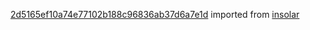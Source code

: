 [2d5165ef10a74e77102b188c96836ab37d6a7e1d](https://github.com/insolar/insolar/commit/2d5165ef10a74e77102b188c96836ab37d6a7e1d) imported from [insolar](https://github.com/insolar/insolar)
